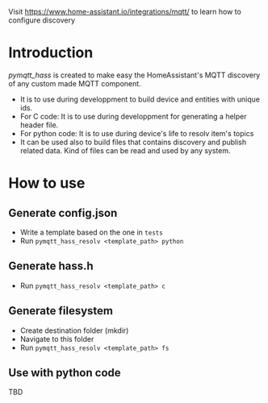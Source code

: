 Visit https://www.home-assistant.io/integrations/mqtt/ to learn how to configure discovery

# Introduction

_pymqtt\_hass_ is created to make easy the HomeAssistant's MQTT discovery of any custom made MQTT component.

- It is to use during developpment to build device and entities with unique ids.
- For C code: It is to use during developpment for generating a helper header file.
- For python code: It is to use during device's life to resolv item's topics
- It can be used also to build files that contains discovery and publish related data. Kind of files can be read and used by any system.

# How to use

## Generate config.json
- Write a template based on the one in `tests`
- Run `pymqtt_hass_resolv <template_path> python`

## Generate hass.h
- Run `pymqtt_hass_resolv <template_path> c`

## Generate filesystem
- Create destination folder (mkdir)
- Navigate to this folder
- Run `pymqtt_hass_resolv <template_path> fs`

## Use with python code
TBD
